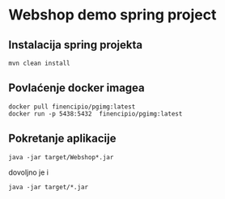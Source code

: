# Webshop demo spring project

## Instalacija spring projekta

```shell
mvn clean install
```

## Povlaćenje docker imagea

```shell
docker pull finencipio/pgimg:latest
docker run -p 5438:5432  finencipio/pgimg:latest
```

## Pokretanje aplikacije

```shell
java -jar target/Webshop*.jar
```
dovoljno je i
```shell
java -jar target/*.jar
```
